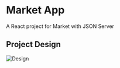 # Market App
A React project for Market with JSON Server

## Project Design
![Design](https://i.ibb.co/1ZsC1GV/Market-app-design.png)